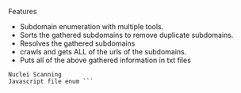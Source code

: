 Features

- Subdomain enumeration with multiple tools.
- Sorts the gathered subdomains to remove duplicate subdomains.
- Resolves the gathered subdomains
-  crawls and gets ALL of the urls of the subdomains.
- Puts all of the above gathered information in txt files
``` TODO 
Nuclei Scanning
Javascript file enum ```
